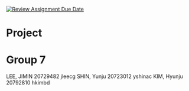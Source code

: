 [![Review Assignment Due Date](https://classroom.github.com/assets/deadline-readme-button-22041afd0340ce965d47ae6ef1cefeee28c7c493a6346c4f15d667ab976d596c.svg)](https://classroom.github.com/a/jzfQvm5J)
# Project


# Group 7
LEE, JIMIN	20729482	jleecg
SHIN, Yunju	20723012	yshinac
KIM, Hyunju	20792810	hkimbd
			